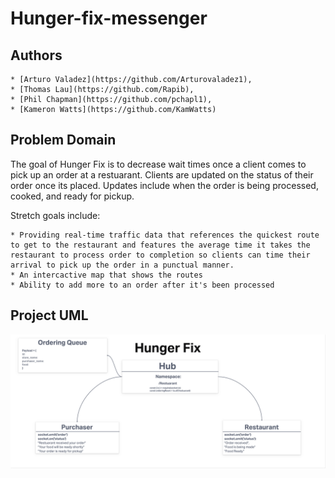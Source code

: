 # Hunger-fix-messenger

## Authors

    * [Arturo Valadez](https://github.com/Arturovaladez1), 
    * [Thomas Lau](https://github.com/Rapib), 
    * [Phil Chapman](https://github.com/pchapl1), 
    * [Kameron Watts](https://github.com/KamWatts)

## Problem Domain

The goal of Hunger Fix is to decrease wait times once a client comes to pick up an order at a restuarant. Clients are updated on the status of their order once its placed. Updates include when the order is being processed, cooked, and ready for pickup.

Stretch goals include:

    * Providing real-time traffic data that references the quickest route to get to the restaurant and features the average time it takes the restaurant to process order to completion so clients can time their arrival to pick up the order in a punctual manner. 
    * An intercactive map that shows the routes
    * Ability to add more to an order after it's been processed

## Project UML

![UML](./UML.png)
